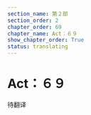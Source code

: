 ```yaml
---
section_name: 第２部
section_order: 2
chapter_order: 69
chapter_name: Act：６９
show_chapter_order: True
status: translating
---
```


# Act：６９
待翻译
